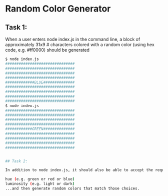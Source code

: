 # Random Color Generator

## Task 1:

When a user enters node index.js in the command line, a block of approximately 31x9 # characters colored with a random color (using hex code, e.g. #ff0000) should be generated

```bash
$ node index.js
###############################
###############################
###############################
###############################
#############BLUE##############
###############################
###############################
###############################
###############################
$ node index.js
###############################
###############################
###############################
###############################
############GREEN##############
###############################
###############################
###############################
###############################


## Task 2:

In addition to node index.js, it should also be able to accept the request for a:

hue (e.g. green or red or blue)
luminosity (e.g. light or dark)
...and then generate random colors that match those choices.
```
